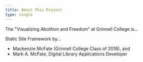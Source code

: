 ```yaml
---
title: About This Project
type: single
---
```


The "Visualizing Abolition and Freedom" at Grinnell College is...

Static Site Framework by...
  - Mackenzie McFate (Grinnell College Class of 2018), and
  - Mark A. McFate, Digital Library Applications Developer
